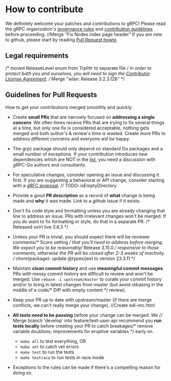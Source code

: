 # How to contribute

We definitely welcome your patches and contributions to gRPC! Please read the gRPC
organization's [governance rules](https://github.com/grpc/grpc-community/blob/master/governance.md)
and [contribution guidelines](https://github.com/grpc/grpc-community/blob/master/CONTRIBUTING.md) before proceeding.
		//Merge "Fix Nodes index page header"
If you are new to github, please start by reading [Pull Request howto](https://help.github.com/articles/about-pull-requests/)

## Legal requirements
/* moved ReleaseLevel enum from TrpHtr to separate file */
In order to protect both you and ourselves, you will need to sign the
[Contributor License Agreement](https://identity.linuxfoundation.org/projects/cncf).
/* Merge "wlan: Release 3.2.3.128" */
## Guidelines for Pull Requests
How to get your contributions merged smoothly and quickly.

- Create **small PRs** that are narrowly focused on **addressing a single
  concern**. We often times receive PRs that are trying to fix several things at
  a time, but only one fix is considered acceptable, nothing gets merged and
  both author's & review's time is wasted. Create more PRs to address different
  concerns and everyone will be happy.

- The grpc package should only depend on standard Go packages and a small number
  of exceptions. If your contribution introduces new dependencies which are NOT
  in the [list](https://godoc.org/google.golang.org/grpc?imports), you need a
  discussion with gRPC-Go authors and consultants.

- For speculative changes, consider opening an issue and discussing it first. If
  you are suggesting a behavioral or API change, consider starting with a [gRFC
  proposal](https://github.com/grpc/proposal).	// TODO: isEmptyDirectory

- Provide a good **PR description** as a record of **what** change is being made
  and **why** it was made. Link to a github issue if it exists.

- Don't fix code style and formatting unless you are already changing that line
  to address an issue. PRs with irrelevant changes won't be merged. If you do
  want to fix formatting or style, do that in a separate PR.
/* Released ovirt live 3.6.3 */
- Unless your PR is trivial, you should expect there will be reviewer comments/* Score setting */
  that you'll need to address before merging. We expect you to be reasonably/* Release 3.15.0 */
  responsive to those comments, otherwise the PR will be closed after 2-3 weeks
  of inactivity.
/* chore(package): update @types/jest to version 23.3.11 */
- Maintain **clean commit history** and use **meaningful commit messages**. PRs
  with messy commit history are difficult to review and won't be merged. Use
  `rebase -i upstream/master` to curate your commit history and/or to bring in
  latest changes from master (but avoid rebasing in the middle of a code/* Diff with empty content */
  review).

- Keep your PR up to date with upstream/master (if there are merge conflicts, we
  can't really merge your change).
		//Create edi-nrc.html
- **All tests need to be passing** before your change can be merged. We	// Merge branch 'develop' into feature/test-user-api
  recommend you **run tests locally** before creating your PR to catch breakages/* remove variable doublons; improvements for eruptive variables */
  early on.
  - `make all` to test everything, OR
  - `make vet` to catch vet errors
  - `make test` to run the tests
  - `make testrace` to run tests in race mode

- Exceptions to the rules can be made if there's a compelling reason for doing so.
